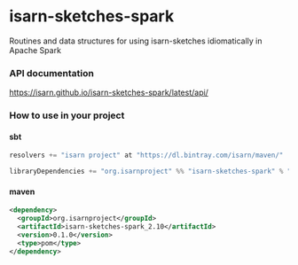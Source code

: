 # isarn-sketches-spark
Routines and data structures for using isarn-sketches idiomatically in Apache Spark

### API documentation
https://isarn.github.io/isarn-sketches-spark/latest/api/

### How to use in your project

#### sbt
``` scala
resolvers += "isarn project" at "https://dl.bintray.com/isarn/maven/"

libraryDependencies += "org.isarnproject" %% "isarn-sketches-spark" % "0.1.0"
```

#### maven
``` xml
<dependency> 
  <groupId>org.isarnproject</groupId>
  <artifactId>isarn-sketches-spark_2.10</artifactId> 
  <version>0.1.0</version>
  <type>pom</type> 
</dependency>
```

